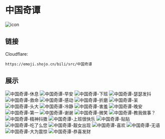 # 中国奇谭
![icon](https://emoji.shojo.cn/bili/src/中国奇谭/icon.png)
## 链接
Cloudflare:
```
https://emoji.shojo.cn/bili/src/中国奇谭
```
## 展示
![中国奇谭-休息](https://emoji.shojo.cn/bili/src/中国奇谭/中国奇谭-休息.png)
![中国奇谭-早安](https://emoji.shojo.cn/bili/src/中国奇谭/中国奇谭-早安.png)
![中国奇谭-下班](https://emoji.shojo.cn/bili/src/中国奇谭/中国奇谭-下班.png)
![中国奇谭-瑟瑟发抖](https://emoji.shojo.cn/bili/src/中国奇谭/中国奇谭-瑟瑟发抖.png)
![中国奇谭-救命](https://emoji.shojo.cn/bili/src/中国奇谭/中国奇谭-救命.png)
![中国奇谭-感动](https://emoji.shojo.cn/bili/src/中国奇谭/中国奇谭-感动.png)
![中国奇谭-折磨](https://emoji.shojo.cn/bili/src/中国奇谭/中国奇谭-折磨.png)
![中国奇谭-呆](https://emoji.shojo.cn/bili/src/中国奇谭/中国奇谭-呆.png)
![中国奇谭-头大](https://emoji.shojo.cn/bili/src/中国奇谭/中国奇谭-头大.png)
![中国奇谭-冷静](https://emoji.shojo.cn/bili/src/中国奇谭/中国奇谭-冷静.png)
![中国奇谭-害羞](https://emoji.shojo.cn/bili/src/中国奇谭/中国奇谭-害羞.png)
![中国奇谭-晚安](https://emoji.shojo.cn/bili/src/中国奇谭/中国奇谭-晚安.png)
![中国奇谭-第一](https://emoji.shojo.cn/bili/src/中国奇谭/中国奇谭-第一.png)
![中国奇谭-谢谢](https://emoji.shojo.cn/bili/src/中国奇谭/中国奇谭-谢谢.png)
![中国奇谭-微笑](https://emoji.shojo.cn/bili/src/中国奇谭/中国奇谭-微笑.png)
![中国奇谭-教我做事？](https://emoji.shojo.cn/bili/src/中国奇谭/中国奇谭-教我做事？.png)
![中国奇谭-精神抖擞](https://emoji.shojo.cn/bili/src/中国奇谭/中国奇谭-精神抖擞.png)
![中国奇谭-上班很快乐](https://emoji.shojo.cn/bili/src/中国奇谭/中国奇谭-上班很快乐.png)
![中国奇谭-贴贴](https://emoji.shojo.cn/bili/src/中国奇谭/中国奇谭-贴贴.png)
![中国奇谭-吃了么您](https://emoji.shojo.cn/bili/src/中国奇谭/中国奇谭-吃了么您.png)
![中国奇谭-靓女出现](https://emoji.shojo.cn/bili/src/中国奇谭/中国奇谭-靓女出现.png)
![中国奇谭-喜欢](https://emoji.shojo.cn/bili/src/中国奇谭/中国奇谭-喜欢.png)
![中国奇谭-无语](https://emoji.shojo.cn/bili/src/中国奇谭/中国奇谭-无语.png)
![中国奇谭-大为震惊](https://emoji.shojo.cn/bili/src/中国奇谭/中国奇谭-大为震惊.png)
![中国奇谭-恭喜发财](https://emoji.shojo.cn/bili/src/中国奇谭/中国奇谭-恭喜发财.png)
